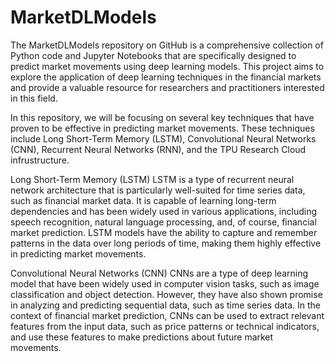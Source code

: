 # MarketDLModels
The MarketDLModels repository on GitHub is a comprehensive collection of Python code and Jupyter Notebooks that are specifically designed to predict market movements using deep learning models. This project aims to explore the application of deep learning techniques in the financial markets and provide a valuable resource for researchers and practitioners interested in this field.

In this repository, we will be focusing on several key techniques that have proven to be effective in predicting market movements. These techniques include Long Short-Term Memory (LSTM), Convolutional Neural Networks (CNN), Recurrent Neural Networks (RNN), and the TPU Research Cloud infrustructure. 

Long Short-Term Memory (LSTM)
LSTM is a type of recurrent neural network architecture that is particularly well-suited for time series data, such as financial market data. It is capable of learning long-term dependencies and has been widely used in various applications, including speech recognition, natural language processing, and, of course, financial market prediction. LSTM models have the ability to capture and remember patterns in the data over long periods of time, making them highly effective in predicting market movements.

Convolutional Neural Networks (CNN)
CNNs are a type of deep learning model that have been widely used in computer vision tasks, such as image classification and object detection. However, they have also shown promise in analyzing and predicting sequential data, such as time series data. In the context of financial market prediction, CNNs can be used to extract relevant features from the input data, such as price patterns or technical indicators, and use these features to make predictions about future market movements.




